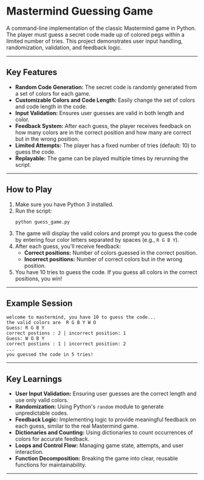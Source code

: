 Mastermind Guessing Game
=======================

A command-line implementation of the classic Mastermind game in Python. The player must guess a secret code made up of colored pegs within a limited number of tries. This project demonstrates user input handling, randomization, validation, and feedback logic.

---

## Key Features

- **Random Code Generation:** The secret code is randomly generated from a set of colors for each game.
- **Customizable Colors and Code Length:** Easily change the set of colors and code length in the code.
- **Input Validation:** Ensures user guesses are valid in both length and color.
- **Feedback System:** After each guess, the player receives feedback on how many colors are in the correct position and how many are correct but in the wrong position.
- **Limited Attempts:** The player has a fixed number of tries (default: 10) to guess the code.
- **Replayable:** The game can be played multiple times by rerunning the script.

---

## How to Play

1. Make sure you have Python 3 installed.
2. Run the script:
   ```
   python guess_game.py
   ```
3. The game will display the valid colors and prompt you to guess the code by entering four color letters separated by spaces (e.g., `R G B Y`).
4. After each guess, you'll receive feedback:
   - **Correct positions:** Number of colors guessed in the correct position.
   - **Incorrect positions:** Number of correct colors but in the wrong position.
5. You have 10 tries to guess the code. If you guess all colors in the correct positions, you win!

---

## Example Session

```
welcome to mastermind, you have 10 to guess the code... 
the valid colors are  R G B Y W O
Guess: R G B Y
correct postions : 2 | incorrect position: 1
Guess: W O B Y
correct postions : 1 | incorrect position: 2
...
you guessed the code in 5 tries!
```

---

## Key Learnings

- **User Input Validation:** Ensuring user guesses are the correct length and use only valid colors.
- **Randomization:** Using Python's `random` module to generate unpredictable codes.
- **Feedback Logic:** Implementing logic to provide meaningful feedback on each guess, similar to the real Mastermind game.
- **Dictionaries and Counting:** Using dictionaries to count occurrences of colors for accurate feedback.
- **Loops and Control Flow:** Managing game state, attempts, and user interaction.
- **Function Decomposition:** Breaking the game into clear, reusable functions for maintainability.

---
